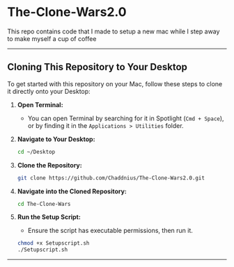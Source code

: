 # The-Clone-Wars2.0
This repo contains code that I made to setup a new mac while I step away to make myself a cup of coffee

---

## Cloning This Repository to Your Desktop

To get started with this repository on your Mac, follow these steps to clone it directly onto your Desktop:

1. **Open Terminal:**
   - You can open Terminal by searching for it in Spotlight (`Cmd + Space`), or by finding it in the `Applications > Utilities` folder.

2. **Navigate to Your Desktop:**
   ```bash
   cd ~/Desktop
   ```

3. **Clone the Repository:**
   ```bash
   git clone https://github.com/Chaddnius/The-Clone-Wars2.0.git 
   ```

4. **Navigate into the Cloned Repository:**
   ```bash
   cd The-Clone-Wars
   ```

5. **Run the Setup Script:**
   - Ensure the script has executable permissions, then run it.
   ```bash
   chmod +x Setupscript.sh
   ./Setupscript.sh
   ```
---